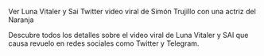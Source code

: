 Ver Luna Vitaler y Sai Twitter video viral de Simón Trujillo con una actriz del Naranja

Descubre todos los detalles sobre el video viral de Luna Vitaler y SAI que causa revuelo en redes sociales como Twitter y Telegram.
